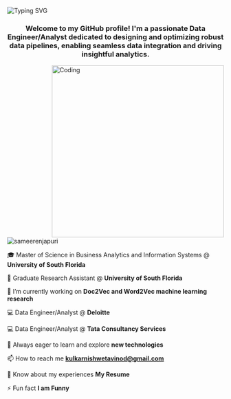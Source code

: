 ![Typing SVG](https://readme-typing-svg.herokuapp.com/?lines=Hi👋,+I'm+Shweta+Kulkarni)
 
<h3 align="center">Welcome to my GitHub profile! I'm a passionate Data Engineer/Analyst dedicated to designing and optimizing robust data pipelines, enabling seamless data integration and driving insightful analytics.</h3>
 
<img align="right" alt="Coding" width="400" src="https://camo.githubusercontent.com/7de37139d0b4c1ce40865e799b446c0e963a3dd8fb68d239707237c40604fa3d/68747470733a2f2f63646e2e6472696262626c652e636f6d2f75736572732f3733303730332f73637265656e73686f74732f363538313234332f6176656e746f2e676966">
 
<p align="left"> <img src="https://komarev.com/ghpvc/?username=sameerenjapuri&label=Profile%20views&color=0e75b6&style=flat" alt="sameerenjapuri" /> </p>
 
 
🎓 Master of Science in Business Analytics and Information Systems @ **University of South Florida**
 
💼 Graduate Research Assistant @ **University of South Florida**
 
🔭 I’m currently working on **Doc2Vec and Word2Vec machine learning research**
 
💻 Data Engineer/Analyst @ **Deloitte**
 
💻 Data Engineer/Analyst @ **Tata Consultancy Services**
 
🌱 Always eager to learn and explore **new technologies**
 
📫 How to reach me **kulkarnishwetavinod@gmail.com**
 
📄 Know about my experiences **My Resume**
 
⚡ Fun fact **I am Funny**
